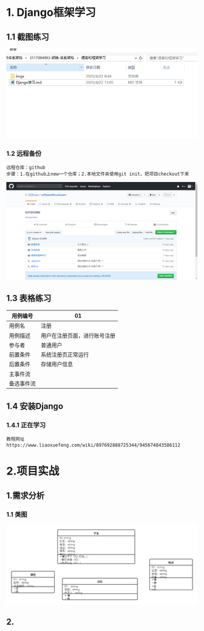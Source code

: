 # 1. Django框架学习
## 1.1 截图练习
![截图](./imgs/learn.png "文件夹截图")
### 1.2 远程备份
    远程仓库：github
    步骤：1.在github上new一个仓库；2.本地文件夹使用git init，把项目checkout下来
![远程备份截图](./imgs/github.png "github截图")
## 1.3 表格练习
|用例编号|01|
|--|--|
|用例名|注册|
|用例描述|用户在注册页面，进行账号注册|
|参与者|普通用户|
|前置条件|系统注册页正常运行|
|后置条件|存储用户信息|
|主事件流||
|备选事件流||

## 1.4 安装Django
### 1.4.1 正在学习
    教程网址 https://www.liaoxuefeng.com/wiki/897692888725344/945674843586112
    
# 2.项目实战
## 1.需求分析
### 1.1 类图
![类图](./imgs/Django.png "UML")
## 2.